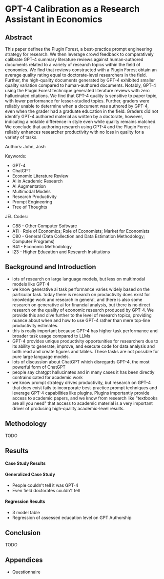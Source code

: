 # GPT-4 Calibration as a Research Assistant in Economics

## Abstract

This paper defines the Plugin Forest, a best-practice prompt engineering strategy for research.
We then leverage crowd feedback to comparatively calibrate GPT-4 summary literature reviews against human-authored documents related to a variety of research topics within the field of economics.
We find that reviews constructed with a Plugin Forest obtain an average quality rating equal to doctorate-level researchers in the field.
Further, the high-quality documents generated by GPT-4 exhibited smaller quality variation compared to human-authored documents.
Notably, GPT-4 using the Plugin Forest technique generated literature reviews with zero hallucinated citations.
We find that GPT-4 quality is sensitive to paper topic, with lower performance for lesser-studied topics.
Further, graders were reliably unable to determine when a document was authored by GPT-4, even when the grader had a graduate education in the field.
Graders did not identify GPT-4 authored material as written by a doctorate, however, indicating a notable difference in style even while quality remains matched.
We conclude that authoring research using GPT-4 and the Plugin Forest reliably enhances researcher productivity with no loss in quality for a variety of tasks.

Authors: John, Josh

Keywords:

- GPT-4
- ChatGPT
- Economic Literature Review
- AI in Academic Research
- AI Augmentation
- Multimodal Models
- Research Productivity
- Prompt Engineering
- Tree of Thoughts

JEL Codes:

- C88 - Other Computer Software
- A11 - Role of Economics; Role of Economists; Market for Economists
- C80 - General (Data Collection and Data Estimation Methodology; Computer Programs)
- B41 - Economic Methodology
- I23 - Higher Education and Research Institutions

## Background and Introduction

- lots of research on large language models, but less on multimodal models like GPT-4
- we know generative ai task performance varies widely based on the particular task. today there is research on productivity does exist for knowledge work and research in general, and there is also some research on generative ai for financial analysis, but there is no direct research on the quality of economic research produced by GPT-4. We provide this and dive further to the level of research topics, providing nuance about when and how to use GPT-4 rather than mere top-line productivity estimates.
- this is really important because GPT-4 has higher task performance and broader task usage compared to LLMs
- GPT-4 provides unique productivity opportunities for researchers due to its ability to generate, improve, and execute code for data analysis and both read and create figures and tables. These tasks are not possible for pure large language models.
- lots of discussion about ChatGPT which disregards GPT-4, the most powerful form of ChatGPT
- people say chatgpt hallucinates and in many cases it has been directly contraindicated for academic work
- we know prompt strategy drives productivity, but research on GPT-4 that does exist fails to incorporate best-practice prompt techniques and leverage GPT-4 capabilities like plugins. Plugins importantly provide access to academic papers, and we know from research like "textbooks are all you need" that access to academic material is a very important driver of producing high-quality academic-level results.

## Methodology

TODO

## Results

#### Case Study Results

#### Generalized Case Study

- People couldn't tell it was GPT-4
- Even field doctorates couldn't tell

#### Regression Results

- 3 model table
- Regression of assessed education level on GPT Authorship

## Conclusion

TODO

## Appendices

- Questionnaire
